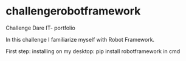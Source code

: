 # challengerobotframework
 Challenge Dare IT- portfolio

In this challenge I familiarize myself with Robot Framework.

First step: installing on my desktop: pip install robotframework in cmd